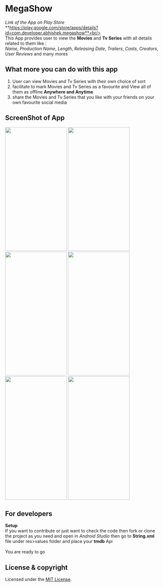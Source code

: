 # MegaShow
_Link of the App on Play Store_<br/>
**https://play.google.com/store/apps/details?id=com.developer.abhishek.megashow**<br/><br/>
This App provides user to view the **Movies** and **Tv Series** with all details related to them like :<br/>
_Name_, _Production Name_, _Length_, _Releasing Date_, _Trailers_, _Casts_, _Creators_, _User Reviews_ and many mores

 
## What more you can do with this app<br/>
1) User can view Movies and Tv Series with their own choice of sort<br/>
2) facilitate to mark Movies and Tv Series as a favourite and View all of them as offline **Anywhere and Anytime**<br/>
3) share the Movies and Tv Series that you like with your friends on your own favourite social media<br/>

## ScreenShot of App
<img src="https://user-images.githubusercontent.com/35963171/42722896-9edf2e98-8771-11e8-8260-71f2417e2f41.png" data-canonical-src="https://user-images.githubusercontent.com/35963171/42722896-9edf2e98-8771-11e8-8260-71f2417e2f41.png" width="200" height="400" />         <img src="https://user-images.githubusercontent.com/35963171/42722909-d3118472-8771-11e8-9237-b2090d44fdcb.png" data-canonical-src="https://user-images.githubusercontent.com/35963171/42722909-d3118472-8771-11e8-9237-b2090d44fdcb.png" width="200" height="400" />         <img src="https://user-images.githubusercontent.com/35963171/42722911-d34b981a-8771-11e8-9cc8-52fe6b9ed909.png" data-canonical-src="https://user-images.githubusercontent.com/35963171/42722911-d34b981a-8771-11e8-9cc8-52fe6b9ed909.png" width="200" height="400" />         <img src="https://user-images.githubusercontent.com/35963171/42722905-c5007b2c-8771-11e8-8127-efbf271f4144.png" data-canonical-src="https://user-images.githubusercontent.com/35963171/42722905-c5007b2c-8771-11e8-8127-efbf271f4144.png" width="200" height="400" />         <img src="https://user-images.githubusercontent.com/35963171/42722913-d3c45b2e-8771-11e8-8f4c-135138a4dfd9.png" data-canonical-src="https://user-images.githubusercontent.com/35963171/42722913-d3c45b2e-8771-11e8-8f4c-135138a4dfd9.png" width="200" height="400" />       <img src="https://user-images.githubusercontent.com/35963171/42722912-d38653ec-8771-11e8-981f-d1a300dadea2.png" data-canonical-src="https://user-images.githubusercontent.com/35963171/42722912-d38653ec-8771-11e8-981f-d1a300dadea2.png" width="200" height="400" />


## For developers
**Setup**<br/>
If you want to contribute or just want to check the code then fork or clone the project as you need and open in _Android Studio_ then go to **String.xml** file under res>values folder and place your **tmdb** Api
</br><br/>You are ready to go

## License & copyright
Licensed under the [MIT License](License).

